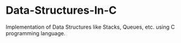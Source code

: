 # Data-Structures-In-C
Implementation of Data Structures like Stacks, Queues, etc. using C programming language.
